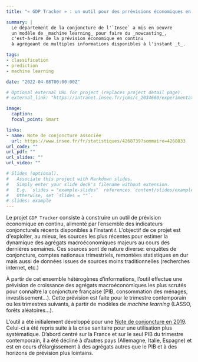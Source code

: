 ```yaml
---
title: "« GDP Tracker » : un outil pour des prrévisions économiques en continu"

summary: |
  Le département de la conjoncture de l'`Insee` a mis en oeuvre
  un modèle de _machine learning_ pour faire du _nowcasting_,
  c'est-à-dire de la prévision économique en continu 
  à agrégeant de multiples informations disponibles à l'instant _t_.  

tags:
- classification
- prediction
- machine learning

date: "2022-04-08T00:00:00Z"

# Optional external URL for project (replaces project detail page).
# external_link: "https://intranet.insee.fr/jcms/c_2034660/experimentations"

image:
  caption: 
  focal_point: Smart

links:
- name: Note de conjoncture associée
  url: https://www.insee.fr/fr/statistiques/4268739?sommaire=4268833 
url_code: ""
url_pdf: ""
url_slides: ""
url_video: ""

# Slides (optional).
#   Associate this project with Markdown slides.
#   Simply enter your slide deck's filename without extension.
#   E.g. `slides = "example-slides"` references `content/slides/example-slides.md`.
#   Otherwise, set `slides = ""`.
# slides: example
---
```


Le projet `GDP Tracker` consiste à 
construire un outil de prévision économique en continu, alimenté par l’ensemble des indicateurs conjoncturels récents disponibles à l’instant _t_. L'objectif de ce projet est d'exploiter,
au mieux, les sources les plus récentes pour estimer la dynamique des agrégats macroéconomiques
majeurs au cours des dernières
semaines. 
Ces sources sont de nature diverse: enquêtes de conjoncture, comptes nationaux trimestriels, remontées statistiques en dur mais aussi de données issues de sources moins traditionnelles (recherches internet, etc.)

À partir de cet ensemble hétérogènes d’informations, l’outil effectue une prévision de croissance 
des agrégats macroéconomiques les plus scrutés pour connaître la conjoncture
française (PIB, consommation des ménages, investissement…). Cette prévision est faite
pour le trimestre contemporain ou les trimestres suivants, à partir de modèles de _machine learning_ (LASSO, forêts aléatoires…). 

L’outil a été initialement développé pour une [Note de conjoncture en 2019](https://www.insee.fr/fr/statistiques/fichier/4268833/122019_ndc.pdf). Celui-ci a été repris suite à la crise sanitaire pour une utilisation plus systématique. D’abord centré sur la France et sur le seul PIB du trimestre contemporain, il a été décliné à d’autres pays (Allemagne, Italie, Espagne) et est en cours  d’élargissement à des agrégats autres que le PIB et à des horizons de prévision plus lointains. 